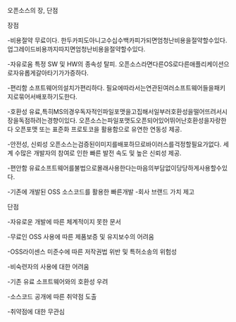 오픈소스의 장, 단점

장점

-비용절약
무료이다.
한두카피도아니고수십수백카피가되면엄청난비용을절약할수있다.
업그레이드비용까지따지면엄청난비용을절약할수있다.

-자유로움
특정 SW 및 HW의 종속성 탈피.
오픈소스라면다른OS로다른애플리케이션으로자유롭게갈아타기가가증하다.

-편리함
소프트웨어의설치가편리하다.
필요에따라서는연관된여러소프트웨어들을패키지로묶어서배포하기도한다.

-호환성
유료,특히MS의경우독자적인파일포맷을고집해서일부러호환성을떨어뜨려서시장을독점하려는경향이있다.
오픈소스는파일포맷도오픈되어있어뛰어난호환성을자랑한다
오픈포맷 또는 표준화 프로토코을 활용함으로 유연한 연동성 제공.

-안전성, 신뢰성
오픈소스는검증된이미지를배포하므로바이러스를걱정할필요가없다.
세계 수많은 개발자의 참여로 인한 빠른 발전 속도 및 높은 신뢰성 제공.

-편안함
유료소프트웨어를불법으로몰래사용한다는마음의부담없이당당하게사용할수있다.

-기존에 개발된 OSS 소스코드를 활용한 빠른개발
-회사 브랜드 가치 제고


단점


-자유로운 개발에 따른 체계적이지 못한 문서

-무료인 OSS 사용에 따른 제품보증 및 유지보수의 어려움

-OSS라이센스 미준수에 따른 저작권법 위반 및 특허소송의 위험성

-비숙련자의 사용에 대한 어려움

-기존 유료 소프트웨어와의 호환성 우려

-소스코드 공개에 따른 취약점 도출

-취약점에 대한 무관심
